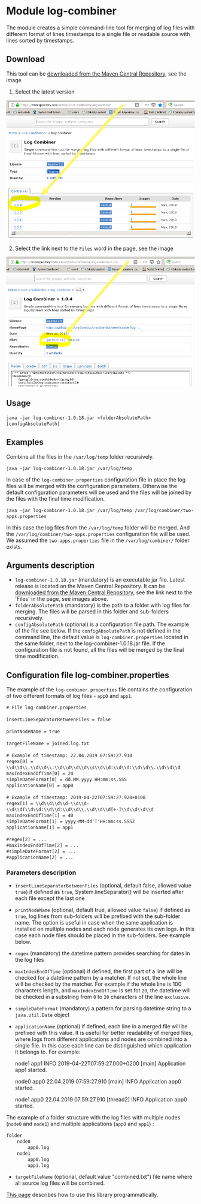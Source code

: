 # Module log-combiner
The module creates a simple command-line tool for merging of log files
with different format of lines timestamps to a single file or readable source
with lines sorted by timestamps.

## Download
This tool can be [downloaded from the Maven Central Repository](https://mvnrepository.com/artifact/com.credibledoc/log-combiner),
see the image

1. Select the latest version

![Link to the Maven Central Repository](doc/img/mvnRepository.png)


2. Select the link next to the ``Files`` word in the page, see the image

![Link to the jar file](doc/img/linkToJar.png)


## Usage
    java -jar log-combiner-1.0.18.jar <folderAbsolutePath> [configAbsolutePath]

## Examples
Combine all the files in the `/var/log/temp` folder recursively.

    java -jar log-combiner-1.0.18.jar /var/log/temp
                             
In case of the `log-combiner.properties` configuration file in place the log files will be
merged with the configuration parameters. Otherwise the default configuration parameters
will be used and the files will be joined by the files with the final time modification.

    java -jar log-combiner-1.0.18.jar /var/log/temp /var/log/combiner/two-apps.properties
In this case the log files from the `/var/log/temp` folder will be merged. And the
`/var/log/combiner/two-apps.properties` configuration file will be used. We assumed
the `two-apps.properties` file in the `/var/log/combiner/` folder exists.

## Arguments description
* `log-combiner-1.0.18.jar` (mandatory) is an executable jar file. Latest release is located on the Maven Central Repository.
It can be [downloaded from the Maven Central Repository](https://mvnrepository.com/artifact/com.credibledoc/log-combiner),
see the link next to the 'Files' in the page, see images above.
* `folderAbsolutePath` (mandatory) is the path to a folder with log files for merging.
The files will be parsed in this folder and sub-folders recursively.
* `configAbsolutePath` (optional) is a configuration file path. The example of the file see below. If the `configAbsolutePath`
is not defined in the command line, the default value is `log-combiner.properties` located
in the same folder, next to the log-combiner-1.0.18.jar file.
If the configuration file is not found, all the files will be merged by the final time modification.

## Configuration file log-combiner.properties

The example of the `log-combiner.properties` file contains the configuration of two
different formats of log files - `app0` and `app1`.

    # File log-combiner.properties
    
    insertLineSeparatorBetweenFiles = false
    
    printNodeName = true
    
    targetFileName = joined.log.txt
    
    # Example of timestamp: 22.04.2019 07:59:27.910
    regex[0] = \\d\\d\\.\\d\\d\\.\\d\\d\\d\\d\\s\\d\\d:\\d\\d:\\d\\d\\.\\d\\d\\d
    maxIndexEndOfTime[0] = 24
    simpleDateFormat[0] = dd.MM.yyyy HH:mm:ss.SSS
    applicationName[0] = app0
    
    # Example of timestamp: 2019-04-22T07:59:27.920+0100
    regex[1] = \\d\\d\\d\\d-\\d\\d-\\d\\dT\\d\\d:\\d\\d:\\d\\d\\.\\d\\d\\d[+-]\\d\\d\\d\\d
    maxIndexEndOfTime[1] = 40
    simpleDateFormat[1] = yyyy-MM-dd'T'HH:mm:ss.SSSZ
    applicationName[1] = app1
    
    #regex[2] = ...
    #maxIndexEndOfTime[2] = ...
    #simpleDateFormat[2] = ...
    #applicationName[2] = ...


### Parameters description
* `insertLineSeparatorBetweenFiles` (optional, default false, allowed value `true`) if defined as `true`,
System.lineSeparator() will be inserted after each file except the last one
* `printNodeName` (optional, default true, allowed value `false`) if defined as `true`, log lines from sub-folders will be prefixed
with the sub-folder name. The option is useful in case when the same application is installed on multiple nodes and each node generates
its own logs. In this case each node files should be placed in the sub-folders. See example below.
* `regex` (mandatory) the datetime pattern provides searching for dates in the log files
* `maxIndexEndOfTime` (optional) if defined, the first part of a line will be checked for a datetime pattern by a matcher.
If not set, the whole line will be checked by the matcher. For example if the whole line is 100 characters length,
and `maxIndexEndOfTime` is set fot `20`, the datetime will be checked
in a substring from `0` to `20` characters of the line `exclusive`.
* `simpleDateFormat` (mandatory) a pattern for parsing datetime string to a `java.util.Date` object
* `applicationName` (optional) if defined, each line in a merged file will be prefixed with this value.
It is useful for better readability of merged files, where logs from different applications and nodes are
combined into a single file. In this case each line can be distinguished which application it belongs to.
For example:


     node1 app1 INFO 2019-04-22T07:59:27.000+0200 [main] Application app1 started.
     
     node0 app0 22.04.2019 07:59:27.910 [main] INFO Application app0 started.
     
     node1 app0 22.04.2019 07:59:27.910 [thread2] INFO Application app0 started.

The example of a folder structure with the log files with multiple nodes (`node0` and `node1`)
and multiple applications (`app0` and `app1`) :

    folder
        node0
            app0.log
        node1
            app0.log
            app1.log

* `targetFileName` (optional, default value "combined.txt") file name where all source log files will be combined.
        
[This page](doc/usage/programmatically.md) describes how to use this library programmatically.
